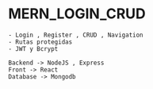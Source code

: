 # MERN_LOGIN_CRUD

```
- Login , Register , CRUD , Navigation
- Rutas protegidas
- JWT y Bcrypt
```
```
Backend -> NodeJS , Express
Front -> React
Database -> Mongodb
```
